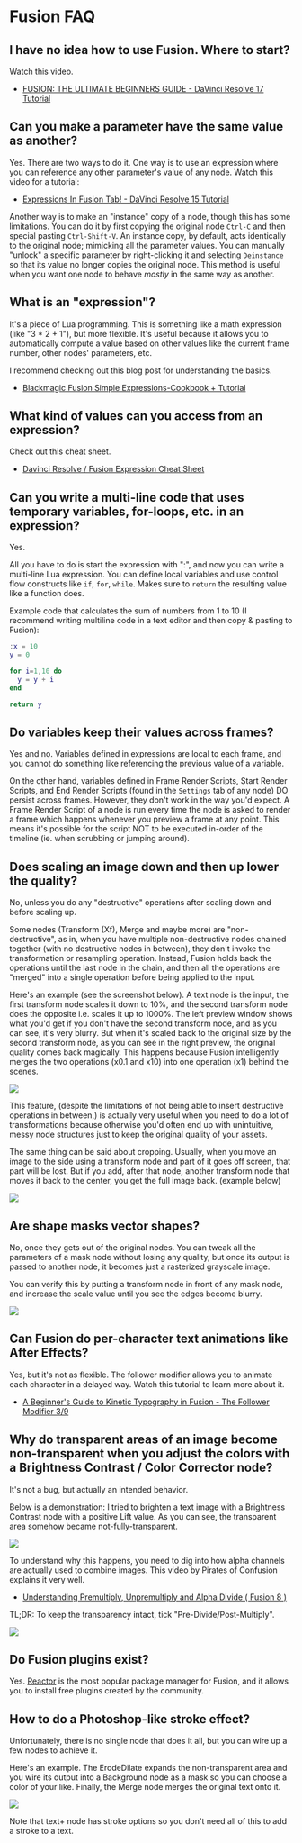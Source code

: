 # Fusion FAQ

## I have no idea how to use Fusion. Where to start?

Watch this video.

- [FUSION: THE ULTIMATE BEGINNERS GUIDE - DaVinci Resolve 17 Tutorial](https://www.youtube.com/watch?v=MDpR2xluwvI)

## Can you make a parameter have the same value as another?

Yes. There are two ways to do it. One way is to use an expression where you can reference any other parameter's value of any node. Watch this video for a tutorial:

- [Expressions In Fusion Tab! - DaVinci Resolve 15 Tutorial](https://youtu.be/ODsWGRyGsmU)

Another way is to make an "instance" copy of a node, though this has some limitations. You can do it by first copying the original node `Ctrl-C` and then special pasting `Ctrl-Shift-V`. An instance copy, by default, acts identically to the original node; mimicking all the parameter values. You can manually "unlock" a specific parameter by right-clicking it and selecting `Deinstance` so that its value no longer copies the original node. This method is useful when you want one node to behave *mostly* in the same way as another.

## What is an "expression"?

It's a piece of Lua programming. This is something like a math expression (like "3 * 2 + 1"), but more flexible. It's useful because it allows you to automatically compute a value based on other values like the current frame number, other nodes' parameters, etc.

I recommend checking out this blog post for understanding the basics.

- [Blackmagic Fusion Simple Expressions-Cookbook + Tutorial](https://noahhaehnel.com/blog/fusion-simple-expressions-cookbook/)

## What kind of values can you access from an expression?

Check out this cheat sheet.

- [Davinci Resolve / Fusion Expression Cheat Sheet](https://billjustice.com/fusion_expressions_cheat_sheet)

## Can you write a multi-line code that uses temporary variables, for-loops, etc. in an expression?

Yes.

All you have to do is start the expression with ":", and now you can write a multi-line Lua expression. You can define local variables and use control flow constructs like `if`, `for`, `while`. Makes sure to `return` the resulting value like a function does.

Example code that calculates the sum of numbers from 1 to 10 (I recommend writing multiline code in a text editor and then copy & pasting to Fusion):

```Lua
:x = 10
y = 0

for i=1,10 do
  y = y + i
end

return y
```

## Do variables keep their values across frames?

Yes and no. Variables defined in expressions are local to each frame, and you cannot do something like referencing the previous value of a variable.

On the other hand, variables defined in Frame Render Scripts, Start Render Scripts, and End Render Scripts (found in the `Settings` tab of any node) DO persist across frames. However, they don't work in the way you'd expect. A Frame Render Script of a node is run every time the node is asked to render a frame which happens whenever you preview a frame at any point. This means it's possible for the script NOT to be executed in-order of the timeline (ie. when scrubbing or jumping around).

## Does scaling an image down and then up lower the quality?

No, unless you do any "destructive" operations after scaling down and before scaling up.

Some nodes (Transform (Xf), Merge and maybe more) are "non-destructive", as in, when you have multiple non-destructive nodes chained together (with no destructive nodes in between), they don't invoke the transformation or resampling operation. Instead, Fusion holds back the operations until the last node in the chain, and then all the operations are "merged" into a single operation before being applied to the input.

Here's an example (see the screenshot below). A text node is the input, the first transform node scales it down to 10%, and the second transform node does the opposite i.e. scales it up to 1000%. The left preview window shows what you'd get if you don't have the second transform node, and as you can see, it's very blurry. But when it's scaled back to the original size by the second transform node, as you can see in the right preview, the original quality comes back magically. This happens because Fusion intelligently merges the two operations (x0.1 and x10) into one operation (x1) behind the scenes.

![](images/fusion_transform_compose.png)

This feature, (despite the limitations of not being able to insert destructive operations in between,) is actually very useful when you need to do a lot of transformations because otherwise you'd often end up with unintuitive, messy node structures just to keep the original quality of your assets.

The same thing can be said about cropping. Usually, when you move an image to the side using a transform node and part of it goes off screen, that part will be lost. But if you add, after that node, another transform node that moves it back to the center, you get the full image back. (example below)

![](images/fusion_transform_compose2.png)

## Are shape masks vector shapes?

No, once they gets out of the original nodes. You can tweak all the parameters of a mask node without losing any quality, but once its output is passed to another node, it becomes just a rasterized grayscale image.

You can verify this by putting a transform node in front of any mask node, and increase the scale value until you see the edges become blurry.

![](images/fusion_mask_not_scaling.png)

## Can Fusion do per-character text animations like After Effects?

Yes, but it's not as flexible. The follower modifier allows you to animate each character in a delayed way. Watch this tutorial to learn more about it.

- [A Beginner's Guide to Kinetic Typography in Fusion - The Follower Modifier 3/9](https://youtu.be/Ho2c97XiTD0)

## Why do transparent areas of an image become non-transparent when you adjust the colors with a Brightness Contrast / Color Corrector node?

It's not a bug, but actually an intended behavior.

Below is a demonstration: I tried to brighten a text image with a Brightness Contrast node with a positive Lift value. As you can see, the transparent area somehow became not-fully-transparent.

![](images/fusion_alpha_bc.png)

To understand why this happens, you need to dig into how alpha channels are actually used to combine images. This video by Pirates of Confusion explains it very well.

- [Understanding Premultiply, Unpremultiply and Alpha Divide ( Fusion 8 )](https://youtu.be/Q9c-uLcuVk8)

TL;DR: To keep the transparency intact, tick "Pre-Divide/Post-Multiply".

![](images/fusion_bc_predevide_postmultiply.png)


## Do Fusion plugins exist?

Yes. [Reactor](https://www.steakunderwater.com/wesuckless/viewtopic.php?t=3067) is the most popular package manager for Fusion, and it allows you to install free plugins created by the community.


## How to do a Photoshop-like stroke effect?

Unfortunately, there is no single node that does it all, but you can wire up a few nodes to achieve it.

Here's an example. The ErodeDilate expands the non-transparent area and you wire its output into a Background node as a mask so you can choose a color of your like. Finally, the Merge node merges the original text onto it.

![](images/fusion_stroke.png)

Note that text+ node has stroke options so you don't need all of this to add a stroke to a text.

